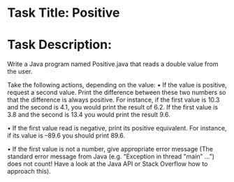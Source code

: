 # Task Title: Positive

# Task Description: 
Write a Java program named Positive.java that reads a double value from the user.

Take the following actions, depending on the value:
• If the value is positive, request a second value. Print the difference between
these two numbers so that the difference is always positive. For instance, if the
first value is 10.3 and the second is 4.1, you would print the result of 6.2. If the
first value is 3.8 and the second is 13.4 you would print the result 9.6.

• If the first value read is negative, print its positive equivalent. For instance, if its
value is –89.6 you should print 89.6.

• If the first value is not a number, give appropriate error message (The standard
error message from Java (e.g. “Exception in thread "main” ...”) does not count!
Have a look at the Java API or Stack Overflow how to approach this).
